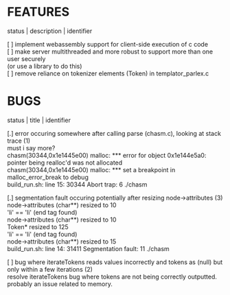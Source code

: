 # FEATURES  
status | description | identifier  

[ ] implement webassembly support for client-side execution of c code  
[ ] make server multithreaded and more robust to support more than one user securely   
    (or use a library to do this)  
[ ] remove reliance on tokenizer elements (Token) in templator_parlex.c  

# BUGS
status | title | identifier  

[.] error occuring somewhere after calling parse (chasm.c), looking at stack trace (1)  
    must i say more?  
        chasm(30344,0x1e1445e00) malloc: *** error for object 0x1e144e5a0: pointer being realloc'd was not allocated  
        chasm(30344,0x1e1445e00) malloc: *** set a breakpoint in malloc_error_break to debug  
        build_run.sh: line 15: 30344 Abort trap: 6           ./chasm  

[.] segmentation fault occuring potentially after resizing node->attributes (3)  
        node->attributes (char**) resized to 10  
        'li' == 'li' (end tag found)  
        node->attributes (char**) resized to 10  
        Token* resized to 125  
        'li' == 'li' (end tag found)  
        node->attributes (char**) resized to 15  
        build_run.sh: line 14: 31411 Segmentation fault: 11  ./chasm  

[ ] bug where iterateTokens reads values incorrectly and tokens as (null) but only within a few iterations (2)  
    resolve iterateTokens bug where tokens are not being correctly outputted.   
    probably an issue related to memory.  